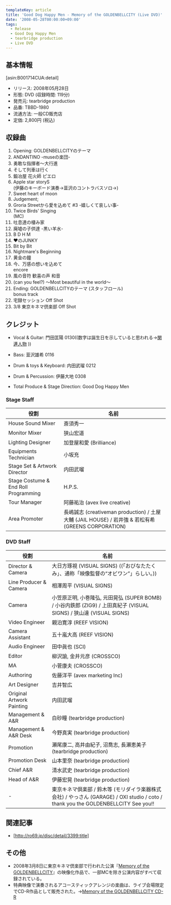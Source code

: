 ```yaml
---
templateKey: article
title: 'Good Dog Happy Men - Memory of the GOLDENBELLCITY (Live DVD)'
date: '2008-05-28T00:00:00+09:00'
tags:
  - Release
  - Good Dog Happy Men
  - tearbridge production
  - Live DVD
---
```

## 基本情報

[asin:B001714CUA:detail]

* リリース: 2008年05月28日
* 形態: DVD (収録時間: 119分)
* 発売元: tearbridge production
* 品番: TBBD-1980
* 流通方法: 一般CD販売店
* 定価: 2,800円 (税込)

## 収録曲

1. Opening: GOLDENBELLCITYのテーマ
1. ANDANTINO -museの楽団-
1. 勇敢な指揮者～大行進
1. そして列車は行く
1. 鍛冶屋 花火師 ピエロ
1. Apple star storyS<br>
   (伊藤のキーボード演奏→韮沢のコントラバスソロ→)
1. Sweet heart of moon
1. Judgement;
1. Groria Streetから愛を込めて #3 -嬉しくて哀しい事-
1. Twice Birds' Singing<br>
   (MC)
1. 吐息達の棲み家
1. 廃墟の子供達 -黒い羊水-
1. B D H M
1. ♥のJUNKY
1. Bit by Bit
1. Nightmare's Beginning
1. 黄金の鐘
1. 今、万感の想いを込めて<br>
   encore
1. 風の音符 歓喜の声 和音
1. (can you feel?) ～Most beautiful in the world～
1. Ending: GOLDENBELLCITYのテーマ (スタッフロール)<br>
   bonus track
1. 宅録セッション Off Shot
1. 3/8 東京キネマ倶楽部 Off Shot

## クレジット

* Vocal & Guitar: 門田匡陽 0130((数字は誕生日を示していると思われる→[関連人物](http://monden-info.hatenablog.com/entry/2016/03/10/000000) ))
* Bass: 韮沢雄希 0116
* Drum & toys & Keyboard: 内田武瑠 0212
* Drum & Percussion: 伊藤大地 0308

* Total Produce & Stage Direction: Good Dog Happy Men

### Stage Staff

役割 | 名前
-|-
House Sound Mixer | 斎須秀一
Monitor Mixer | 狭山宏道
Lighting Designer | 加登屋和愛 (Brilliance)
Equipments Technician | 小坂充
Stage Set & Artwork Director | 内田武瑠
Stage Costume & End Roll Programming | H.P.S.
Tour Manager | 阿藤祐治 (avex live creative)
Area Promoter | 長嶋誠志 (creativeman production) / 土屋大輔 (JAIL HOUSE) / 岩井強 & 若松有希 (GREENS CORPORATION)

### DVD Staff

役割 | 名前
-|-
Director & Camera | 大日方琢視 (VISUAL SIGNS) ((「おびなたたくみ」、通称「映像監督の“オビワン”」らしい。))
Line Producer & Camera | 相澤周平 (VISUAL SIGNS)
Camera | 小笠原正明, 小巻隆弘, 元田晃弘 (SUPER BOMB) / 小谷内鉄郎 (ZIG9) / 上田真紀子 (VISUAL SIGNS) / 狭山達 (VISUAL SIGNS)
Video Engineer | 親泊寛淳 (REEF VISION)
Camera Assistant | 五十嵐大高 (REEF VISION)
Audio Engineer | 田中眞也 (SCI)
Editor | 柳沢諭, 金井元彦 (CROSSCO)
MA | 小菅康夫 (CROSSCO)
Authoring | 佐藤洋平 (avex marketing Inc)
Art Designer | 吉井智広
Original Artwork Painting | 内田武瑠
Management & A&R | 白砂瞳 (tearbridge production)
Management & A&R Desk | 今野真実 (tearbridge production)
Promotion | 瀬尾康二, 高井由紀子, 沼喬志, 長瀬恵美子 (tearbridge production)
Promotion Desk | 山本里奈 (tearbridge production)
Chief A&R | 清水武史 (tearbridge production)
Head of A&R | 伊藤宏晃 (tearbridge production)
- | 東京キネマ倶楽部 / 鈴木等 (モリダイラ楽器株式会社) / やっさん (GARAGE) / OXI studio / coto / thank you the GOLDENBELLCITY See you!!

## 関連記事

* [http://ro69.jp/disc/detail/3399:title]

## その他

* 2008年3月8日に東京キネマ倶楽部で行われた公演『[Memory of the GOLDENBELLCITY](https://monden-info.hatenablog.com/entry/2008/03/08/000001)』の映像化作品で、一部MCを除き公演内容がすべて収録されている。
* 特典映像で演奏されるアコースティックアレンジの楽曲は、ライブ会場限定でCD-R作品として販売された。→[Memory of the GOLDENBELLCITY CD-R](http://monden-info.hatenablog.com/entry/2008/03/08/000000)
